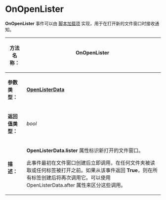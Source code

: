 # OnOpenLister

**OnOpenLister** 事件可以由 [脚本加载项](/Manual/scripting/script_add-ins/README.zh.md) 实现，用于在打开新的文件窗口时接收通知。

<table>
<thead><tr><th>

**方法名称：**</th><th>
OnOpenLister
</th></tr></thead><tbody><tr><td>

**参数类型：**</td><td>

**[OpenListerData](../scripting_objects/openlisterdata.zh.md)**
</td></tr><tr><td>

**返回值类型：**</td><td>

*bool*
</td></tr><tr><td>

**描述：**</td><td>

**OpenListerData.lister** 属性标识新打开的文件窗口。

此事件最初在文件窗口创建后立即调用，在任何文件夹被读取或任何标签被打开之前。如果从该事件返回 **True**，则在所有标签创建后将再次调用它。可以使用 OpenListerData.after 属性来区分这些调用。
</td></tr></tbody>
</table>
